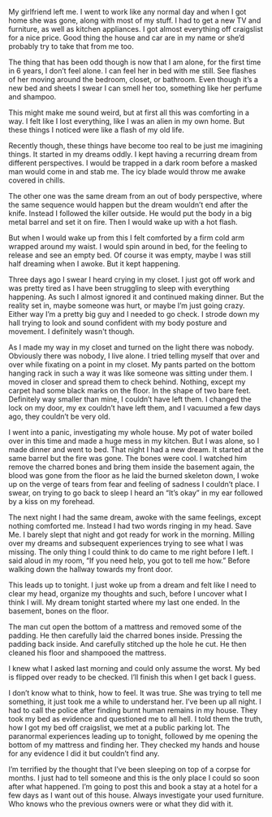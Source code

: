 My girlfriend left me. I went to work like any normal day and when I got home she was gone, along with most of my stuff. I had to get a new TV and furniture, as well as kitchen appliances. I got almost everything off craigslist for a nice price. Good thing the house and car are in my name or she’d probably try to take that from me too. 



The thing that has been odd though is now that I am alone, for the first time in 6 years, I don’t feel alone. I can feel her in bed with me still. See flashes of her moving around the bedroom, closet, or bathroom. Even though it’s a new bed and sheets I swear I can smell her too, something like her perfume and shampoo.



This might make me sound weird, but at first all this was comforting in a way. I felt like I lost everything, like I was an alien in my own home. But these things I noticed were like a flash of my old life.



Recently though, these things have become too real to be just me imagining things. It started in my dreams oddly. I kept having a recurring dream from different perspectives. I would be trapped in a dark room before a masked man would come in and stab me. The icy blade would throw me awake covered in chills. 



The other one was the same dream from an out of body perspective, where the same sequence would happen but the dream wouldn’t end after the knife. Instead I followed the killer outside. He would put the body in a big metal barrel and set it on fire. Then I would wake up with a hot flash.



But when I would wake up from this I felt comforted by a firm cold arm wrapped around my waist. I would spin around in bed, for the feeling to release and see an empty bed. Of course it was empty, maybe I was still half dreaming when I awoke. But it kept happening.



Three days ago I swear I heard crying in my closet. I just got off work and was pretty tired as I have been struggling to sleep with everything happening. As such I almost ignored it and continued making dinner. But the reality set in, maybe someone was hurt, or maybe I’m just going crazy. Either way I’m a pretty big guy and I needed to go check. I strode down my hall trying to look and sound confident with my body posture and movement. I definitely wasn't though.



As I made my way in my closet and turned on the light there was nobody. Obviously there was nobody, I live alone. I tried telling myself that over and over while fixating on a point in my closet. My pants parted on the bottom hanging rack in such a way it was like someone was sitting under them. I moved in closer and spread them to check behind. Nothing, except my carpet had some black marks on the floor. In the shape of two bare feet. Definitely way smaller than mine, I couldn’t have left them. I changed the lock on my door, my ex couldn’t have left them, and I vacuumed a few days ago, they couldn’t be very old.



I went into a panic, investigating my whole house. My pot of water boiled over in this time and made a huge mess in my kitchen. But I was alone, so I made dinner and went to bed. That night I had a new dream. It started at the same barrel but the fire was gone. The bones were cool. I watched him remove the charred bones and bring them inside the basement again, the blood was gone from the floor as he laid the burned skeleton down, I woke up on the verge of tears from fear and feeling of sadness I couldn’t place. I swear, on trying to go back to sleep I heard an “It’s okay” in my ear followed by a kiss on my forehead.



The next night I had the same dream, awoke with the same feelings, except nothing comforted me. Instead I had two words ringing in my head. Save Me. I barely slept that night and got ready for work in the morning. Milling over my dreams and subsequent experiences trying to see what I was missing. The only thing I could think to do came to me right before I left. I said aloud in my room, “If you need help, you got to tell me how.” Before walking down the hallway towards my front door.



This leads up to tonight. I just woke up from a dream and felt like I need to clear my head, organize my thoughts and such, before I uncover what I think I will. My dream tonight started where my last one ended. In the basement, bones on the floor. 



The man cut open the bottom of a mattress and removed some of the padding. He then carefully laid the charred bones inside. Pressing the padding back inside. And carefully stitched up the hole he cut. He then cleaned his floor and shampooed the mattress.



I knew what I asked last morning and could only assume the worst. My bed is flipped over ready to be checked. I’ll finish this when I get back I guess.



I don’t know what to think, how to feel. It was true. She was trying to tell me something, it just took me a while to understand her. I’ve been up all night. I had to call the police after finding burnt human remains in my house. They took my bed as evidence and questioned me to all hell. I told them the truth, how I got my bed off craigslist, we met at a public parking lot. The paranormal experiences leading up to tonight, followed by me opening the bottom of my mattress and finding her. They checked my hands and house for any evidence I did it but couldn’t find any. 



I’m terrified by the thought that I’ve been sleeping on top of a corpse for months. I just had to tell someone and this is the only place I could so soon after what happened. I’m going to post this and book a stay at a hotel for a few days as I want out of this house. Always investigate your used furniture. Who knows who the previous owners were or what they did with it.

